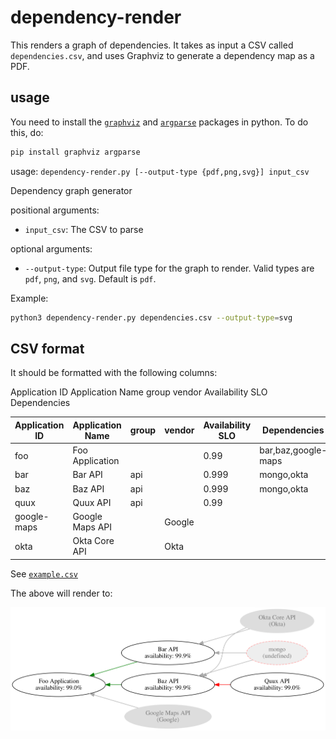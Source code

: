 # dependency-render

This renders a graph of dependencies. It takes as input a CSV called `dependencies.csv`, and uses Graphviz to generate a dependency map as a PDF.

## usage

You need to install the [`graphviz`](https://pypi.org/project/graphviz/) and [`argparse`](https://pypi.org/project/argparse/) packages in python. To do this, do:

```bash
pip install graphviz argparse
```

usage: `dependency-render.py [--output-type {pdf,png,svg}] input_csv`

Dependency graph generator

positional arguments:
- `input_csv`: The CSV to parse

optional arguments:
- `--output-type`: Output file type for the graph to render. Valid types are `pdf`, `png`, and `svg`. Default is `pdf`.

Example:
```bash
python3 dependency-render.py dependencies.csv --output-type=svg
```

## CSV format

It should be formatted with the following columns:

Application ID  Application Name    group   vendor  Availability SLO    Dependencies

| Application ID | Application Name | group | vendor | Availability SLO | Dependencies              |
| -------------- | ---------------- | ----- | ------ | ---------------- | ------------------------- |
| foo            | Foo Application  |       |        | 0.99             | bar,baz,google-maps       |
| bar            | Bar API          | api   |        | 0.999            | mongo,okta                |
| baz            | Baz API          | api   |        | 0.999            | mongo,okta                |
| quux           | Quux API         | api   |        | 0.99             |                           |
| google-maps    | Google Maps API  |       | Google |                  |                           |
| okta           | Okta Core API    |       | Okta   |                  |                           |

See [`example.csv`](./example.csv)

The above will render to:

![Example graph](./example.svg)